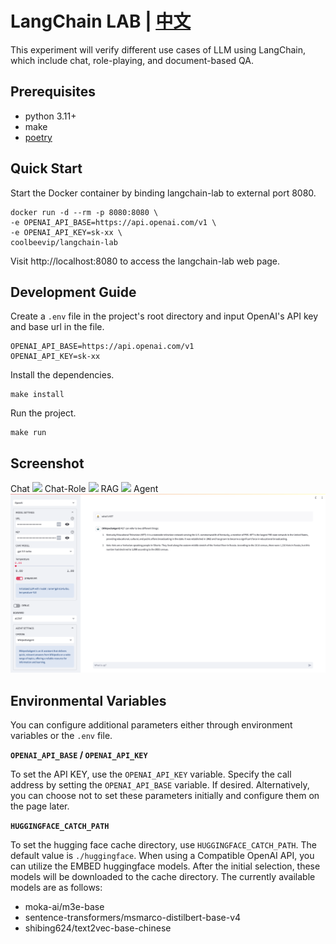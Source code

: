 # LangChain LAB | [中文](README_ZH.md)

This experiment will verify different use cases of LLM using LangChain, which include chat, role-playing, and document-based QA.

## Prerequisites

* python 3.11+
* make
* [poetry](https://python-poetry.org/docs/#installation)

## Quick Start

Start the Docker container by binding langchain-lab to external port 8080.

```shell
docker run -d --rm -p 8080:8080 \
-e OPENAI_API_BASE=https://api.openai.com/v1 \
-e OPENAI_API_KEY=sk-xx \
coolbeevip/langchain-lab
```
Visit http://localhost:8080 to access the langchain-lab web page.

## Development Guide

Create a `.env` file in the project's root directory and input OpenAI's API key and base url in the file.

```text
OPENAI_API_BASE=https://api.openai.com/v1
OPENAI_API_KEY=sk-xx
```

Install the dependencies.

```shell
make install
```

Run the project.

```shell
make run
```

## Screenshot

Chat
![](docs/image-chat.png)
Chat-Role
![](docs/image-player.png)
RAG
![](docs/image-doc.png)
Agent
![](docs/image-agent.png)

## Environmental Variables

You can configure additional parameters either through environment variables or the `.env` file.

**`OPENAI_API_BASE` / `OPENAI_API_KEY`**

To set the API KEY, use the `OPENAI_API_KEY` variable. Specify the call address by setting the `OPENAI_API_BASE` variable. If desired. Alternatively, you can choose not to set these parameters initially and configure them on the page later.

**`HUGGINGFACE_CATCH_PATH`**

To set the hugging face cache directory, use `HUGGINGFACE_CATCH_PATH`. The default value is `./huggingface`. When using a Compatible  OpenAI API, you can utilize the EMBED huggingface models. After the initial selection, these models will be downloaded to the cache directory. The currently available models are as follows:

* moka-ai/m3e-base
* sentence-transformers/msmarco-distilbert-base-v4
* shibing624/text2vec-base-chinese
